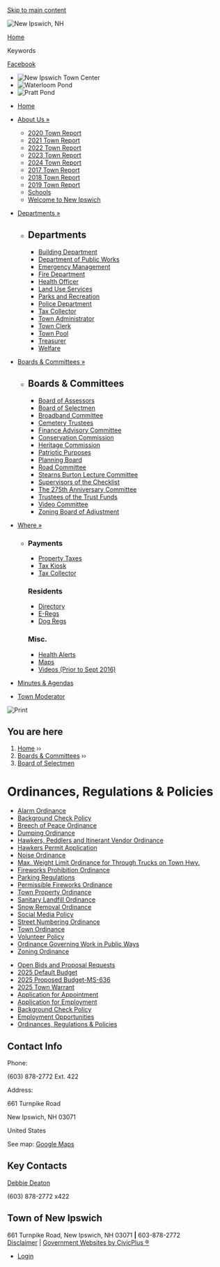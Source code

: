 [Skip to main content](https://www.newipswichnh.gov/board-selectmen/pages/ordinances-regulations-policies/)

![New Ipswich, NH](https://www.newipswichnh.gov/sites/all/themes/custom/sites/newipswichnh/vts_newipswichnh/logo.png)

[Home](https://www.newipswichnh.gov)

Keywords

[Facebook](https://www.facebook.com/Newipswichtownoffices)

- ![New Ipswich Town Center](https://www.newipswichnh.gov/sites/g/files/vyhlif4766/f/styles/custom_masthead_slideshow/public/galleries/new-ipswich-town-center.jpg?itok=GgfGDF0i)
- ![Waterloom Pond](https://www.newipswichnh.gov/sites/g/files/vyhlif4766/f/styles/custom_masthead_slideshow/public/galleries/waterloom_pond.jpg?itok=hMNWF6-D "Waterloom Pond")
- ![Pratt Pond](https://www.newipswichnh.gov/sites/g/files/vyhlif4766/f/styles/custom_masthead_slideshow/public/galleries/gregs_picture_pratt_pond_dam_0.jpg?itok=c9fMXpll)

<!--THE END-->

- [Home](https://www.newipswichnh.gov)
- [About Us »](https://www.newipswichnh.gov/about-us)
  
  - [2020 Town Report](https://www.newipswichnh.gov/about-us/files/2020-town-report)
  - [2021 Town Report](https://www.newipswichnh.gov/about-us/files/2021-town-report)
  - [2022 Town Report](https://www.newipswichnh.gov/about-us/files/2022-town-report)
  - [2023 Town Report](https://www.newipswichnh.gov/about-us/files/2023-town-report)
  - [2024 Town Report](https://www.newipswichnh.gov/about-us/files/2024-town-report)
  - [2017 Town Report](https://www.newipswichnh.gov/about-us/files/2017-town-report)
  - [2018 Town Report](https://www.newipswichnh.gov/about-us/files/2018-town-report)
  - [2019 Town Report](https://www.newipswichnh.gov/about-us/files/2019-town-report)
  - [Schools](https://www.newipswichnh.gov/about-us/links/schools)
  - [Welcome to New Ipswich](https://www.newipswichnh.gov/about-us/files/welcome-new-ipswich)
- [Departments »](https://www.newipswichnh.gov/departments)
  
  - ## Departments
    
    - [Building Department](https://www.newipswichnh.gov/building-department)
    - [Department of Public Works](https://www.newipswichnh.gov/department-public-works)
    - [Emergency Management](https://www.newipswichnh.gov/emergency-management)
    - [Fire Department](https://www.newipswichnh.gov/fire-department)
    
    <!--THE END-->
    
    - [Health Officer](https://www.newipswichnh.gov/health-officer)
    - [Land Use Services](https://www.newipswichnh.gov/land-use-services-department)
    - [Parks and Recreation](https://www.newipswichnh.gov/parks-and-recreation)
    - [Police Department](https://www.newipswichnh.gov/police-department)
    - [Tax Collector](https://www.newipswichnh.gov/tax-collector)
    
    <!--THE END-->
    
    - [Town Administrator](https://www.newipswichnh.gov/town-administrator)
    - [Town Clerk](https://www.newipswichnh.gov/town-clerk)
    - [Town Pool](https://www.newipswichnh.gov/town-pool)
    - [Treasurer](https://www.newipswichnh.gov/treasurer)
    - [Welfare](https://www.newipswichnh.gov/welfare)
- [Boards &amp; Committees »](https://www.newipswichnh.gov/boards)
  
  - ## Boards &amp; Committees
    
    - [Board of Assessors](https://www.newipswichnh.gov/board-assessors)
    - [Board of Selectmen](https://www.newipswichnh.gov/board-selectmen)
    - [Broadband Committee](https://www.newipswichnh.gov/broadband-committee)
    - [Cemetery Trustees](https://www.newipswichnh.gov/cemetery-trustees)
    - [Finance Advisory Committee](https://www.newipswichnh.gov/finance-advisory-committee)
    
    <!--THE END-->
    
    - [Conservation Commission](https://www.newipswichnh.gov/conservation-commission)
    - [Heritage Commission](https://www.newipswichnh.gov/heritage-commission)
    - [Patriotic Purposes](https://www.newipswichnh.gov/patriotic-purposes)
    - [Planning Board](https://www.newipswichnh.gov/planning-board)
    - [Road Committee](https://www.newipswichnh.gov/road-committee-0)
    
    <!--THE END-->
    
    - [Stearns Burton Lecture Committee](https://www.newipswichnh.gov/stearns-burton-lecture-committee)
    - [Supervisors of the Checklist](https://www.newipswichnh.gov/supervisors-checklist)
    - [The 275th Anniversary Committee](https://www.newipswichnh.gov/275th-anniversary-committee)
    - [Trustees of the Trust Funds](https://www.newipswichnh.gov/trustees-trust-funds)
    - [Video Committee](https://www.newipswichnh.gov/video-committee)
    - [Zoning Board of Adjustment](https://www.newipswichnh.gov/zoning-board-adjustment)
- [Where »](https://www.newipswichnh.gov/where)
  
  - ### Payments
    
    - [Property Taxes](https://www.newipswichnh.gov/tax-collector/links/make-a-property-tax-payment)
    - [Tax Kiosk](https://nhtaxkiosk.com/?KIOSKID=NEWIPSWICH)
    - [Tax Collector](https://www.newipswichnh.gov/tax-collector)
    
    ### Residents
    
    - [Directory](https://www.newipswichnh.gov/contacts-directory)
    - [E-Regs](https://www.eb2gov.com/Scripts/EB2Gov.dll/EReg/Main?towncode=650&sourse=MV)
    - [Dog Regs](https://www.eb2gov.com/Scripts/EB2Gov.dll/Dogs/Main?towncode=650&source=DL)
    
    ### Misc.
    
    - [Health Alerts](https://www.newipswichnh.gov/node/33/news)
    - [Maps](https://www.newipswichnh.gov/home/pages/maps)
    - [Videos (Prior to Sept 2016)](https://newipswich.ezstream.com/broadcasts/index.cfm?fuseaction=usrbrd&broadcasterid=61469&mobi=0)
- [Minutes &amp; Agendas](https://www.newipswichnh.gov/minutes-and-agendas)
- [Town Moderator](https://www.newipswichnh.gov/home/town-moderator)

![Print](https://www.newipswichnh.gov/sites/all/modules/contrib/print/icons/print_icon.png "Print")

## You are here

1. [Home](https://www.newipswichnh.gov) ››
2. [Boards &amp; Committees](https://www.newipswichnh.gov/boards) ››
3. [Board of Selectmen](https://www.newipswichnh.gov/board-selectmen)

# Ordinances, Regulations &amp; Policies

- [Alarm Ordinance](https://www.newipswichnh.gov/board-selectmen/files/alarm-ordinance)
- [Background Check Policy](https://www.newipswichnh.gov/sites/g/files/vyhlif4766/f/uploads/background_check_policy_3-5-24_signed.docx.pdf)
- [Breech of Peace Ordinance](https://www.newipswichnh.gov/board-selectmen/files/breech-peace-ordinance)
- [Dumping Ordinance](https://www.newipswichnh.gov/board-selectmen/files/dumping-ordinance)
- [Hawkers, Peddlers and Itinerant Vendor Ordinance](https://www.newipswichnh.gov/board-selectmen/files/hawkers-peddlers-and-itinerant-vendor-ordinance)
- [Hawkers Permit Application](https://www.newipswichnh.gov/board-selectmen/files/hawkers-peddlers-and-itinerant-vendors-permit)
- [Noise Ordinance](https://www.newipswichnh.gov/board-selectmen/files/noise-ordinance)
- [Max. Weight Limit Ordinance for Through Trucks on Town Hwy.](https://www.newipswichnh.gov/board-selectmen/files/max-weight-limit-ordinance-through-trucks-town-hwy)
- [Fireworks Prohibition Ordinance](https://www.newipswichnh.gov/board-selectmen/files/fireworks-prohibition-ordinance)
- [Parking Regulations](https://www.newipswichnh.gov/board-selectmen/files/parking-regulations)
- [Permissible Fireworks Ordinance](https://www.newipswichnh.gov/board-selectmen/files/permissible-fireworks-ordinance)
- [Town Property Ordinance](https://www.newipswichnh.gov/board-selectmen/files/town-property-ordinance)
- [Sanitary Landfill Ordinance](https://www.newipswichnh.gov/board-selectmen/files/sanitary-landfill-ordinance)
- [Snow Removal Ordinance](https://www.newipswichnh.gov/board-selectmen/files/snow-removal-ordinance)
- [Social Media Policy](https://www.newipswichnh.gov/sites/g/files/vyhlif4766/f/uploads/social_media_policy_signed.pdf)
- [Street Numbering Ordinance](https://www.newipswichnh.gov/board-selectmen/files/street-numbering-ordinance)
- [Town Ordinance](https://www.newipswichnh.gov/board-selectmen/files/town-ordinance)
- [Volunteer Policy](https://www.newipswichnh.gov/sites/g/files/vyhlif4766/f/uploads/volunteer_policy_3-5-24_signed.docx.pdf)
- [Ordinance Governing Work in Public Ways](https://www.newipswichnh.gov/board-selectmen/files/ordinance-governing-work-public-ways)
- [Zoning Ordinance](https://www.newipswichnh.gov/zoning-board-adjustment/files/zoning-ordinance)

<!--THE END-->

- [Open Bids and Proposal Requests](https://www.newipswichnh.gov/board-selectmen/pages/open-bids-and-proposal-requests)
- [2025 Default Budget](https://www.newipswichnh.gov/board-selectmen/files/2025-default-budget)
- [2025 Proposed Budget-MS-636](https://www.newipswichnh.gov/board-selectmen/files/2025-proposed-budget-ms-636)
- [2025 Town Warrant](https://www.newipswichnh.gov/board-selectmen/files/2025-town-warrant)
- [Application for Appointment](https://www.newipswichnh.gov/board-selectmen/files/application-appointment)
- [Application for Employment](https://www.newipswichnh.gov/board-selectmen/files/application-employment-0)
- [Background Check Policy](https://www.newipswichnh.gov/board-selectmen/files/background-check-policy)
- [Employment Opportunities](https://www.newipswichnh.gov/board-selectmen/pages/employment-opportunities)
- [Ordinances, Regulations &amp; Policies](https://www.newipswichnh.gov/board-selectmen/pages/ordinances-regulations-policies)

## Contact Info

Phone:

(603) 878-2772 Ext. 422

Address:

661 Turnpike Road

New Ipswich, NH 03071

United States

See map: [Google Maps](https://maps.google.com/?q=661%20Turnpike%20Road%2C%20New%20Ipswich%2C%20NH%2C%2003071%2C%20us)

## Key Contacts

[Debbie Deaton](https://www.newipswichnh.gov/user/43/contact)

(603) 878-2772 x422

## Town of New Ipswich

661 Turnpike Road, New Ipswich, NH 03071 **|** 603-878-2772  
[Disclaimer](https://www.newipswichnh.gov/home/pages/website-disclaimer-and-privacy-policy) | [Government Websites by CivicPlus ®](https://www.civicplus.com)

- [Login](https://www.newipswichnh.gov/user/login?current=node%2F248)